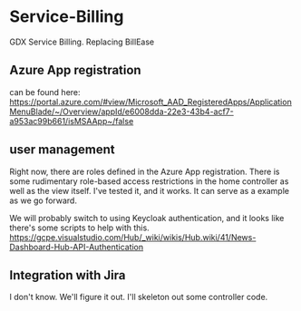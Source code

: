 # Service-Billing
GDX Service Billing. Replacing BillEase

## Azure App registration
can be found here: https://portal.azure.com/#view/Microsoft_AAD_RegisteredApps/ApplicationMenuBlade/~/Overview/appId/e6008dda-22e3-43b4-acf7-a953ac99b661/isMSAApp~/false

## user management
Right now, there are roles defined in the Azure App registration. There is some rudimentary role-based access restrictions in the home controller
as well as the view itself. I've tested it, and it works. It can serve as a example as we go forward. 

We will probably switch to using Keycloak authentication, and it looks like there's some scripts to help with this. https://gcpe.visualstudio.com/Hub/_wiki/wikis/Hub.wiki/41/News-Dashboard-Hub-API-Authentication

## Integration with Jira
I don't know. We'll figure it out. I'll skeleton out some controller code. 